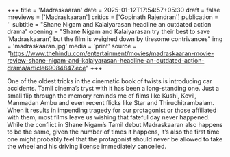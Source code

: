 +++
title = 'Madraskaaran'
date = 2025-01-12T17:54:57+05:30
draft = false
mreviews = ['Madraskaaran']
critics = ['Gopinath Rajendran']
publication = ''
subtitle = "Shane Nigam and Kalaiyarasan headline an outdated action drama"
opening = "Shane Nigam and Kalaiyarasan try their best to save ‘Madraskaaran’, but the film is weighed down by tiresome contrivances"
img = 'madraskaaran.jpg'
media = 'print'
source = "https://www.thehindu.com/entertainment/movies/madraskaaran-movie-review-shane-nigam-and-kalaiyarasan-headline-an-outdated-action-drama/article69084847.ece"
+++

One of the oldest tricks in the cinematic book of twists is introducing car accidents. Tamil cinema’s tryst with it has been a long-standing one. Just a small flip through the memory reminds me of films like Kushi, Kovil, Manmadan Ambu and even recent flicks like Star and Thiruchitrambalam. When it results in impending tragedy for our protagonist or those affiliated with them, most films leave us wishing that fateful day never happened. While the conflict in Shane Nigam’s Tamil debut Madraskaaran also happens to be the same, given the number of times it happens, it’s also the first time one might probably feel that the protagonist should never be allowed to take the wheel and his driving license immediately cancelled.
